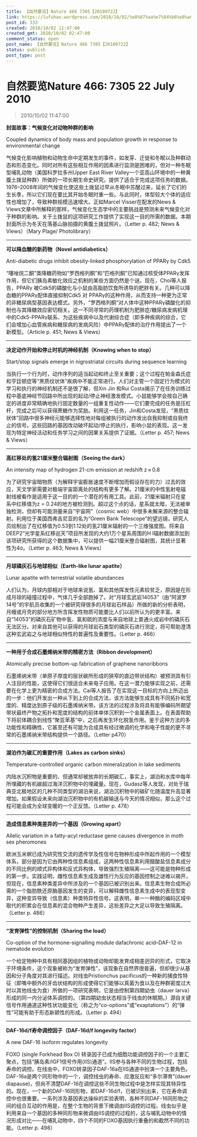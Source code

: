 ```yaml
---
title: 【自然要览】Nature 466 7305【20100722】
link: https://lufuhao.wordpress.com/2010/10/02/%e8%87%aa%e7%84%b6%e8%a6%81%e8%a7%88nature-466-7305-22-july-2010/
post_id: 333
created: 2010/10/02 11:47:00
created_gmt: 2010/10/02 02:47:00
comment_status: open
post_name: 【自然要览】Nature 466 7305【20100722】
status: publish
post_type: post
---
```


# 自然要览Nature 466: 7305 22 July 2010

> 2010/10/02 11:47:00

 

**封面故事：气候变化对动物种群的影响**

Coupled dynamics of body mass and population growth in response to environmental change

气候变化影响植物和动物生命中定期发生的事件，如发芽、迁徙和冬眠以及种群动态和形态变化。同时对所有这些相互作用的因素进行监测是困难的，但对一种冬眠型哺乳动物（美国科罗拉多州Upper East River Valley一个亚高山环境中的一种黄腹土拨鼠种群）所做的一项长期生命史研究，提供了适合于完成这项任务的数据。1976–2008年间的气候变化使这些土拨鼠过早从冬眠中苏醒过来，延长了它们的生长季，所以它们现在要比其开始冬眠时重一些。与此同时，体型较大个体的适应性也增加了，导致种群规模迅速增大。正如Marcel Visser在配发的News & Views文章中所解释的那样，气候变化生态学中的主要挑战是预测未来气候变化对于种群的影响。关于土拨鼠的这项研究工作提供了实现这一目的所需的数据。本期封面所示为冬天在落基山脉拍摄的黄腹土拨鼠照片。（Letter p. 482; News & Views）（Mary Plage/ Photolibrary）

***

**可以降血糖的新药物（Novel antidiabetics）**

Anti-diabetic drugs inhibit obesity-linked phosphorylation of PPARγ by Cdk5

“噻唑烷二酮”类降糖药物如“罗西格列酮”和“匹格列酮”已知通过核受体PPARγ发挥作用，但它们胰岛素敏化效应之机制的某些方面仍然是个谜。现在，Choi等人报告，PPARγ 被Cdk5的磷酸化与小鼠由高脂肪饮食所诱导的肥胖有关。几种可以降血糖的PPARγ配体直接抑制Cdk5 对 PPARγ的这种作用，从而支持一种更为正常的非糖尿病型基因表达模式。另外，“罗西格列酮”对人体中这种PPARγ磷酸化的抑制也与其降糖效应密切相关。这一不同寻常的药理机制为肥胖症/糖尿病发病机理中的Cdk5-PPARγ联系、为这些疾病中以及代谢综合症（即多种疾病的综合，它们会增加心血管疾病和糖尿病的发病风险）中PPARγ配体的治疗作用提出了一个新模型。（Article p. 451; News & Views）

  
***

**决定动作开始和停止时机的神经机制（Knowing when to stop）**

Start/stop signals emerge in nigrostriatal circuits during sequence learning

当执行一个行为时，动作序列的适当起动和终止至关重要；这个过程在帕金森氏症和亨廷顿症等“黑质纹状体”疾病中不能正常进行。人们对主管一个固定行为模式的学习和执行的神经机制还不是很了解，但Xin Jin 和Rui Costa揭示了在任务训练过程中基底神经节回路中所出现的起动/停止神经激发模式。小鼠能够学会按自己确定的进度非常精确地执行固定数量的一组重复性动作——它们要完成的任务是压杠杆，完成之后可以获得蔗糖作为奖励。利用这一任务，Jin和Costa发现，“黑质纹状体”回路中很多神经元能够选择性地对每组被执行的动作发出自我抑制或自我终止的信号。这些回路的基因改动破坏起动/停止的执行，影响小鼠的表现。这一发现为特定神经活动和任务学习之间的因果关系提供了证据。（Letter p. 457; News & Views）

  
***

**高红移处的氢21厘米整合辐射图（Seeing the dark）**

An intensity map of hydrogen 21-cm emission at redshift z ≈ 0.8

为了研究宇宙暗物质（为解释宇宙膨胀速度不断增加而假设存在的力）过去的效应，天文学家需要对极端宇宙距离处的结构有更多了解。21厘米的中性氢射电辐射线被看作是适用于这一目的的一个潜在的有用工具。此前，21厘米辐射只在星系中红移值为z = 0.24的地方被检测到。超过这个点的话，星系就太暗，无法被单独检测，但却有可能测量来自“宇宙网”（cosmic web）中很多未解来源的整合辐射。利用位于美国西弗吉尼亚的名为“Green Bank Telescope”的望远镜，研究人员绘制出了在红移值为0.53到1.12处的氢21厘米辐射的一个三维强度图。将来自DEEP2“光学星系红移巡天”项目所发现的大约1万个星系周围的H I辐射数据添加到该项研究所获得的这个数据集中，可以提供一幅21厘米整合辐射图，其统计显著性为4σ。（Letter p. 463; News & Views）

  
***

**月球磷灰石与地球相似（Earth-like lunar apatite）**

Lunar apatite with terrestrial volatile abundances

人们认为，月球内部相对于地球来说氢、氯和其他挥发性元素较贫乏，原因是在形成月球的碰撞过程中，气体几乎全部跑掉了。对“月球玄武岩14053”（由“阿波罗14号”的宇航员收集的一个被研究得很多的月球岩石样品）所做的新的分析表明，月幔或月壳的部分地方所含挥发性物质可能要比人们以前所认为的更丰富。来自“14053”的磷灰石矿物中氢、氯和硫的浓度与来自地球上普通火成岩中的磷灰石无法区分。对来自其他可以获得的月球岩石类型的磷灰石进行测定，将可帮助澄清这种玄武岩之与地球相似特性的普遍性及重要性。（Letter p. 466）

  
***

**一种用于合成石墨烯纳米带的精密方法（Ribbon development）**

Atomically precise bottom-up fabrication of graphene nanoribbons

石墨烯纳米带（单原子厚度的层状碳所形成的狭窄的直边带状结构）被预测具有引人注目的性能，这使得它们很适合未来电子应用。在这一潜力能够实现之前，还需要在化学上更为精密的合成方法。Cai等人报告了在实现这一目标的方向上所迈出的一步：他们开发出一种从下到上的合成方法，该方法能够生成具有不同拓扑和宽度的、精度达到原子级的石墨烯纳米带。该方法的过程涉及将具有能够编码所期望带状最终产物之拓扑和宽度的结构的前体单体沉积到一个金属表面上。在表面帮助下将前体耦合到线性“聚亚苯基”中，之后再发生环化脱氢作用。鉴于这种方法的多功能性和精确性，它甚至还有可能为合成具有经过微调的化学和电子性能的更不寻常的石墨烯纳米带结构提供一个路径。（Letter p470）

  
***

**湖泊作为碳汇的重要作用（Lakes as carbon sinks）**

Temperature-controlled organic carbon mineralization in lake sediments

内陆水沉积物是重要的、但通常却被放弃的长期碳汇，事实上，湖泊和水库中每年所埋藏的有机碳超过海洋沉积物中的埋藏量。现在，Gudasz等人发现，对处于瑞典亚北极地区的几种不同类型的湖泊来说，湖泊沉积物中的碳矿化随温度升高显著增加。如果假设未来向湖泊沉积物中的有机碳输送与今天的情况相似，那么这个过程可能会成为全球变暖的一个正反馈。（Letter p. 478）

  
***

**造成信息素种类差异的一个基因（Growing apart）**

Allelic variation in a fatty-acyl reductase gene causes divergence in moth sex pheromones

欧洲玉米螟已成为研究性交流的遗传学及性信号在物种形成中所起作用的一个模型体系，部分是因为它由两种性信息素组成，这两种性信息素利用醋酸盐信息素成分的不同比例的顺式异构体和反式异构体，导致强烈生殖隔离——这可能是物种形成的第一步。实践证明，雌性信息素生成及雄性行为反应的基因控制之谜难以揭开，但现在，信息素种类差异中所涉及的一个基因已被识别出来。信息素生物合成所必需的一个脂肪酰还原酶基因发生的变异，可以解释雌性信息素生成中的表现型变异，这种变异导致（信息素）种类特异性信号。这表明，单一一种酶的编码区域中取代的积累会在信息素的混合物种产生差异，这些差异之大足以导致生殖隔离。（Letter p. 486）

  
***

**“发育弹性”的控制机制（Sharing the load）**

Co-option of the hormone-signalling module dafachronic acid–DAF-12 in nematode evolution

一个给定物种中具有相同基因组的植物或动物却能发育成相差迥异的形式，它取决于环境条件，这个现象被称为“发育弹性”，该现象在自然界很普遍，但却很少从基因和分子角度对其进行描述。对线虫Pristionchus pacificus的一种新的捕食性特征（即嘴中额外的牙齿状结构的形成使得它们能够以真菌为食以及在种群密度过大时以其他线虫为食）所做的一项研究表明，它是由控制第四期幼虫（dauer larva）形成的同一内分泌体系调控的。（第四期幼虫状态相当于线虫的休眠期。）源自关键信号作用通道这种性状功能变化（称之为“co-options”或“exaptations”）的“弹性”可能有助于形态新颖性的形成。（Letter p. 494）

  
***

**DAF-16d/f寿命调控因子（DAF-16d/f longevity factor）**

A new DAF-16 isoform regulates longevity

FOXO (single Forkhead Box O) 转录因子已成为细胞功能调控因子的一个主要汇聚点，包括“胰岛素/IGF1信号作用(IIS)通道”。IIS参与各种不同的生物过程，包括寿命的调控。在线虫中，FOXO转录因子DAF-16a在IIS通道中扮演一个主要角色。DAF-16a是两个同形物中的一个，调控线虫的寿命、应激反应和“多尔滞育”(dauer diapause)，但尚不清楚DAF-16在调控这些不同生物过程中是怎样实现其特异性的。现在，一个新的DAF-16同形物，即DAF-16d/f，已被识别出来，它在寿命调控中也很重要。一系列涉及基因表达操纵的实验表明，各种不同DAF-16同形物之间的组合互动的作用是，在整个生物的背景下微调由IIS调控的过程。线虫似乎是利用来自一个基因的多种同形物来微调由IIS调控的过程的，这与哺乳动物中的情况形成对比——在哺乳动物中，四个不同的FOXO基因执行重叠的和截然不同的功能。（Letter p. 498）
